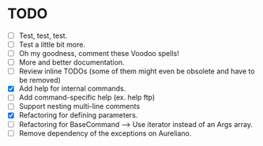 # TODO
* [ ] Test, test, test.
* [ ] Test a little bit more.
* [ ] Oh my goodness, comment these Voodoo spells!
* [ ] More and better documentation.
* [ ] Review inline TODOs (some of them might even be obsolete and have to be removed)
* [x] Add help for internal commands.
* [ ] Add command-specific help (ex. help ftp)
* [ ] Support nesting multi-line comments
* [x] Refactoring for defining parameters.
* [ ] Refactoring for BaseCommand --> Use iterator instead of an Args array.
* [ ] Remove dependency of the exceptions on Aureliano.
